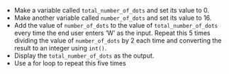 -   Make a variable called `total_number_of_dots` and set its value to 0.
-   Make another variable called `number_of_dots` and set its value to 16.
-   Add the value of `number_of_dots` to the value of `total_number_of_dots`
    every time the end user enters ‘W’ as the input.
    Repeat this 5 times dividing the value of `number_of_dots` by 2 each time and
    converting the result to an integer using `int()`.
-   Display the `total_number_of_dots` as the output.
-   Use a for loop to repeat this five times
